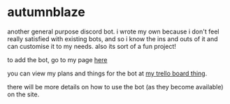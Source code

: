 # autumnblaze
another general purpose discord bot. i wrote my own because i don't feel really satisfied with existing bots, and so i know the ins and outs of it and can customise it to my needs. also its sort of a fun project!

to add the bot, go to my page [here](https://pcelestia.github.io/botsitelol/)

you can view my plans and things for the bot at [my trello board thing](https://trello.com/b/6o7eZylC/autumnblaze-bot).

there will be more details on how to use the bot (as they become available) on the site.
